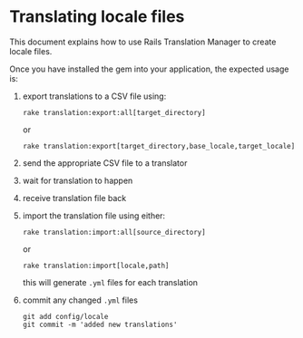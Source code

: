 # Translating locale files

This document explains how to use Rails Translation Manager to create locale files.

Once you have installed the gem into your application, the expected usage is:

1. export translations to a CSV file using:

   ```
   rake translation:export:all[target_directory]
   ```

   or

   ```
   rake translation:export[target_directory,base_locale,target_locale]
   ```

2. send the appropriate CSV file to a translator

3. wait for translation to happen

4. receive translation file back

5. import the translation file using either:

   ```
   rake translation:import:all[source_directory]
   ```

   or

   ```
   rake translation:import[locale,path]
   ```

   this will generate `.yml` files for each translation

6. commit any changed `.yml` files

   ```
   git add config/locale
   git commit -m 'added new translations'
   ```
